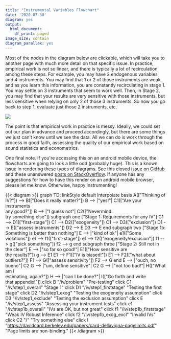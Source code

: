 ```yaml
---
title: "Instrumental Variables Flowchart"
date: '2020-07-30'
diagram: yes
output:
  html_document:
    df_print: paged
image_size: contain
diagram_parallax: yes
---
```



Most of the nodes in the diagram below are clickable, which will take you to another page with much more detail on that specific issue. In practice, empirical work is not so linear, and there is typically a lot of recirculation among these steps. For example, you may have 2 endogenous variables and 4 instruments. You may find that 1 or 2 of those instruments are weak, and as you learn this information, you are constantly recirculating in stage 1. You may settle on 3 instruments that seem to work well. Then, in Stage 2, you may find that your results are very sensitive with those instruments, but less sensitive when relying on only 2 of those 3 instruments. So now you go back to step 1, evaluate just those 2 instruments, etc.

![](https://media.giphy.com/media/l0IylOPCNkiqOgMyA/giphy.gif)

The point is that empirical work in practice is messy. Ideally, we could set out our plan in advance and proceed accordingly, but there are some things we just can't know until we see the data. All we can do is work through the process in good faith, assessing the quality of our empirical work based on sound statistics and econometrics. 

One final note. If you're accessing this on an android mobile device, the flowcharts are going to look a little odd (probably huge). This is a known issue in rendering these types of diagrams. See this closed [issue on GitHub](https://github.com/mermaid-js/mermaid/issues/816) and these unanswered [posts on StackOverflow](https://stackoverflow.com/search?q=%5Bmermaid%5D+chrome). If anyone has any suggestions for how to have this render on an android mobile browser, please let me know. Otherwise, happy instrumenting!


{{< diagram >}}
graph TD;
    linkStyle default interpolate basis
    A(["Thinking of IV?"]) --> B(["Does it really matter?"])
    B --> |"yes!"| C1(["Are your instruments<br> any good?"])
    B --> |"I guess not"| C2(["Nevermind:<br> try something else"])
    subgraph one ["Stage 1: Requirements for any IV"]
    C1 --> D1(["first-stage"])
    C1 --> D2(["exogeneity"])
    C1 --> D3(["exclusion"])
    D1 --> E(["assess instruments"])
    D2 --> E
    D3 --> E
    end
    subgraph two ["Stage 1b: Something is better than nothing"]
    E --> |"kind of ok"| e1(["Some violations"])
    e1 --> f1(["first-stage"])
    e1 --> f2(["exogeneity/exclusion"])
    f1 --> g(["pick something"])
    f2 --> g
    end
    subgraph three ["Stage 2: Still not in the clear"]
    E --> |"so far so good!"| E1(["How sensitive are<br> the results?"])
    g --> E1
    E1 --> F1(["IV is biased!"])
    E1 --> F2(["what about outliers?"])
    F1 --> G(["assess sensitivity"])
    F2 --> G
    end
    E --> |"ouch, no bueno"| C2
    G --> |"um, define sensitive"| C2
    G --> |"not too bad!"| H(["What am I<br> estimating, again?"])
    H --> |"can I be done?"| I(["Go forth and write<br> that appendix!"])
    click B "/iv/problem" "Pre-testing"
    click C1 "/iv/step1_overall" "Stage 1"
    click D1 "/iv/step1_firststage" "Testing the first stage"
    click D2 "/iv/step1_exog" "Testing the exogeneity assumption"
    click D3 "/iv/step1_exclude" "Testing the exclusion assumption"
    click E "/iv/step1_assess" "Assessing your instrument tests"
    click e1 "/iv/step1b_overall" "IVs are OK, but not great"
    click f1 "/iv/step1b_firststage" "Weak IV Robust Inference"
    click f2 "/iv/step1b_exog_excl" "Invalid IVs"
    click C2 "/" "Try something else"
    click I "https://davidcard.berkeley.edu/papers/card-dellavigna-pagelimits.pdf" "Page limits are non-binding."
{{< /diagram >}}

